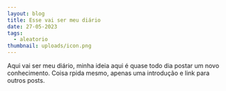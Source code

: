 ```yaml
---
layout: blog
title: Esse vai ser meu diário
date: 27-05-2023
tags:
  - aleatorio
thumbnail: uploads/icon.png
---
```

Aqui vai ser meu diário, minha ideia aqui é quase todo dia postar um novo conhecimento. Coisa rpida mesmo, apenas uma introdução e link para outros posts.
